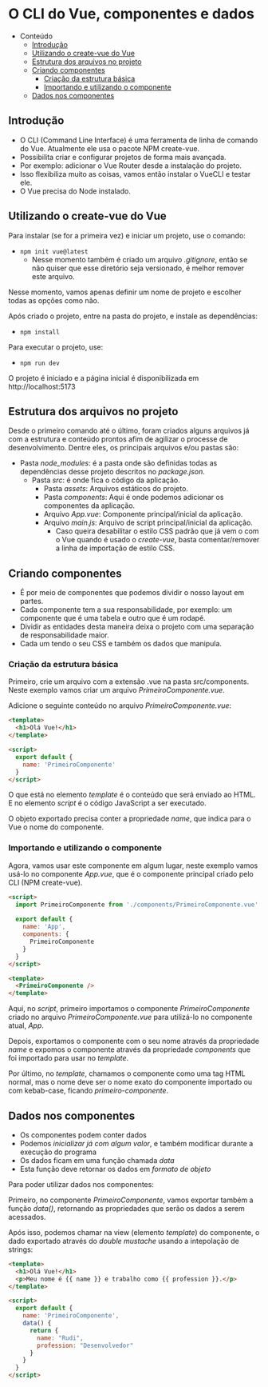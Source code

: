 # O CLI do Vue, componentes e dados

- Conteúdo
  - [Introdução](#introdução)
  - [Utilizando o create-vue do Vue](#utilizando-o-create-vue-do-vue)
  - [Estrutura dos arquivos no projeto](#estrutura-dos-arquivos-no-projeto)
  - [Criando componentes](#criando-componentes)
    - [Criação da estrutura básica](#criação-da-estrutura-básica)
    - [Importando e utilizando o componente](#importando-e-utilizando-o-componente)
  - [Dados nos componentes](#dados-nos-componentes)

## Introdução

- O CLI (Command Line Interface) é uma ferramenta de linha de comando do Vue. Atualmente ele usa o pacote NPM create-vue.
- Possibilita criar e configurar projetos de forma mais avançada.
- Por exemplo: adicionar o Vue Router desde a instalação do projeto.
- Isso flexibiliza muito as coisas, vamos então instalar o VueCLI e testar ele.
- O Vue precisa do Node instalado.

## Utilizando o create-vue do Vue

Para instalar (se for a primeira vez) e iniciar um projeto, use o comando:
- `npm init vue@latest`
  - Nesse momento também é criado um arquivo *.gitignore*, então se não quiser que esse diretório seja versionado, é melhor remover este arquivo.

Nesse momento, vamos apenas definir um nome de projeto e escolher todas as opções como não.

Após criado o projeto, entre na pasta do projeto, e instale as dependências:
- `npm install`

Para executar o projeto, use:
- `npm run dev`

O projeto é iniciado e a página inicial é disponibilizada em http://localhost:5173

## Estrutura dos arquivos no projeto

Desde o primeiro comando até o último, foram criados alguns arquivos já com a estrutura e conteúdo prontos afim de agilizar o processe de desenvolvimento. Dentre eles, os principais arquivos e/ou pastas são:
- Pasta *node_modules*: é a pasta onde são definidas todas as dependências desse projeto descritos no *package.json*.
  - Pasta *src*: é onde fica o código da aplicação.
    - Pasta *assets*: Arquivos estáticos do projeto.
    - Pasta *components*: Aqui é onde podemos adicionar os componentes da aplicação.
    - Arquivo *App.vue*: Componente principal/inicial da aplicação.
    - Arquivo *main.js*: Arquivo de script principal/inicial da aplicação.
      - Caso queira desabilitar o estilo CSS padrão que já vem o com o Vue quando é usado o *create-vue*, basta comentar/remover a linha de importação de estilo CSS.

## Criando componentes

- É por meio de componentes que podemos dividir o nosso layout em partes.
- Cada componente tem a sua responsabilidade, por exemplo: um componente que é uma tabela e outro que é um rodapé.
- Dividir as entidades desta maneira deixa o projeto com uma separação de responsabilidade maior.
- Cada um tendo o seu CSS e também os dados que manipula.

### Criação da estrutura básica

Primeiro, crie um arquivo com a extensão .vue na pasta src/components. Neste exemplo vamos criar um arquivo *PrimeiroComponente.vue*.

Adicione o seguinte conteúdo no arquivo *PrimeiroComponente.vue*:

```html
<template>
  <h1>Olá Vue!</h1>
</template>

<script>
  export default {
    name: 'PrimeiroComponente'
  }
</script>
```

O que está no elemento *template* é o conteúdo que será enviado ao HTML. E no elemento *script* é o código JavaScript a ser executado.

O objeto exportado precisa conter a propriedade *name*, que indica para o Vue o nome do componente.

### Importando e utilizando o componente

Agora, vamos usar este componente em algum lugar, neste exemplo vamos usá-lo no componente *App.vue*, que é o componente principal criado pelo CLI (NPM create-vue). 

```html
<script>
  import PrimeiroComponente from './components/PrimeiroComponente.vue'
  
  export default {
    name: 'App',
    components: {
      PrimeiroComponente
    }
  }
</script>

<template>
  <PrimeiroComponente />
</template>
```

Aqui, no *script*, primeiro importamos o componente *PrimeiroComponente* criado no arquivo *PrimeiroComponente.vue* para utilizá-lo no componente atual, *App*.

Depois, exportamos o componente com o seu nome através da propriedade *name* e expomos o componente através da propriedade *components* que foi importado para usar no *template*.

Por último, no *template*, chamamos o componente como uma tag HTML normal, mas o nome deve ser o nome exato do componente importado ou com kebab-case, ficando *primeiro-componente*.

## Dados nos componentes

- Os componentes podem conter dados
- Podemos *inicializar já com algum valor*, e também modificar durante a execução do programa
- Os dados ficam em uma função chamada *data*
- Esta função deve retornar os dados em *formato de objeto*

Para poder utilizar dados nos componentes:

Primeiro, no componente *PrimeiroComponente*, vamos exportar também a função *data()*, retornando as propriedades que serão os dados a serem acessados.

Após isso, podemos chamar na view (elemento *template*) do componente, o dado exportado através do *double mustache* usando a intepolação de strings:

```html
<template>
  <h1>Olá Vue!</h1>
  <p>Meu nome é {{ name }} e trabalho como {{ profession }}.</p>
</template>

<script>
  export default {
    name: 'PrimeiroComponente',
    data() {
      return {
        name: "Rudi",
        profession: "Desenvolvedor"
      }
    }
  }
</script>
```
